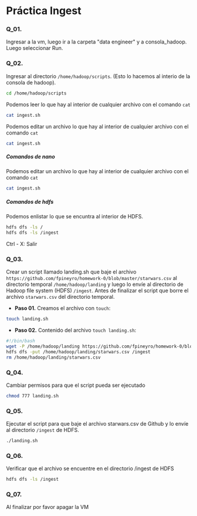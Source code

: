 # Práctica Ingest

### Q_01. 
Ingresar a la vm, luego ir a la carpeta "data engineer" y a consola_hadoop. Luego seleccionar Run.

### Q_02. 
Ingresar al directorio `/home/hadoop/scripts`. (Esto lo hacemos al interio de la consola de hadoop).
```bash
cd /home/hadoop/scripts
```

Podemos leer lo que hay al interior de cualquier archivo con el comando `cat`
 ```bash
cat ingest.sh
```

Podemos editar un archivo  lo que hay al interior de cualquier archivo con el comando `cat`
 ```bash
cat ingest.sh
```

##### Comandos de nano
Podemos editar un archivo  lo que hay al interior de cualquier archivo con el comando `cat`
 ```bash
cat ingest.sh
```

##### Comandos de hdfs 
Podemos enlistar lo que se encuntra al interior de HDFS.
 ```bash
hdfs dfs -ls /
hdfs dfs -ls /ingest
```





Ctrl - X: Salir






### Q_03. 
Crear un script llamado landing.sh que baje el archivo `https://github.com/fpineyro/homework-0/blob/master/starwars.csv` al directorio temporal `/home/hadoop/landing` y luego lo envíe al directorio de Hadoop file system (HDFS) `/ingest`. Antes de finalizar el script que borre el archivo `starwars.csv` del directorio temporal.

- **Paso 01.** Creamos el archivo con `touch`:
```bash
touch landing.sh
```
- **Paso 02.** Contenido del archivo `touch landing.sh`:
```bash
#!/bin/bash
wget -P /home/hadoop/landing https://github.com/fpineyro/homework-0/blob/master/starwars.csv
hdfs dfs -put /home/hadoop/landing/starwars.csv /ingest
rm /home/hadoop/landing/starwars.csv
```

### Q_04. 
Cambiar permisos para que el script pueda ser ejecutado
```bash
chmod 777 landing.sh
```

### Q_05. 
Ejecutar el script para que baje el archivo starwars.csv de Github y lo envíe al directorio `/ingest` de HDFS.
```bash
./landing.sh
```

### Q_06. 
Verificar que el archivo se encuentre en el directorio /ingest de HDFS
```bash
hdfs dfs -ls /ingest
```

### Q_07. 
Al finalizar por favor apagar la VM
